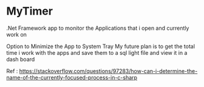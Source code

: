 # MyTimer

.Net Framework app to monitor the Applications that i open and currently work on

Option to Minimize the App to System Tray
My future plan is to get the total time i work with the apps and save them to a sql light file and view it in a dash board


Ref : https://stackoverflow.com/questions/97283/how-can-i-determine-the-name-of-the-currently-focused-process-in-c-sharp